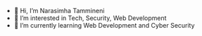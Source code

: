 - 👋 Hi, I’m Narasimha Tammineni
- 👀 I’m interested in Tech, Security, Web Development
- 🌱 I’m currently learning Web Development and Cyber Security

<!---
NarasimhaTammineni/NarasimhaTammineni is a ✨ special ✨ repository because its `README.md` (this file) appears on your GitHub profile.
You can click the Preview link to take a look at your changes.
--->
